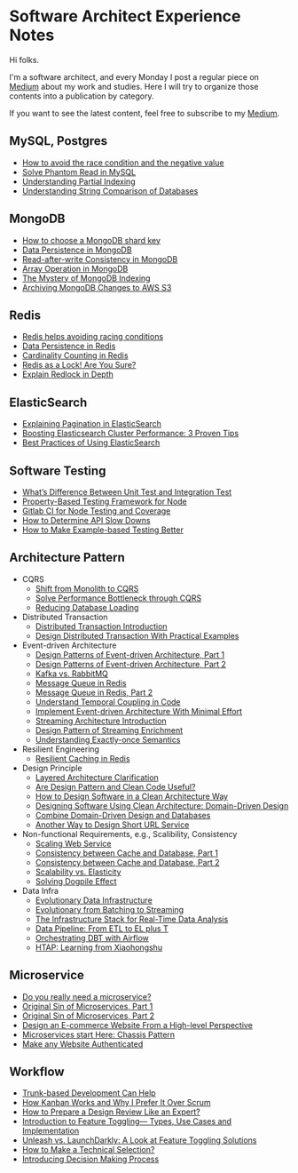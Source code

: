 # Software Architect Experience Notes

Hi folks.

I'm a software architect, and every Monday I post a regular piece on [Medium](https://medium.com/@lazypro) about my work and studies. Here I will try to organize those contents into a publication by category.

If you want to see the latest content, feel free to subscribe to my [Medium](https://medium.com/@lazypro).

## MySQL, Postgres

- [How to avoid the race condition and the negative value](https://medium.com/interviewnoodle/how-to-avoid-the-race-condition-and-the-negative-value-3f397b2b08e4)
- [Solve Phantom Read in MySQL](https://betterprogramming.pub/solve-phantom-read-in-mysql-a1c85f9a8c56)
- [Understanding Partial Indexing](https://betterprogramming.pub/partial-indexing-faq-55d6f1e10c08)
- [Understanding String Comparison of Databases](https://betterprogramming.pub/understanding-string-comparison-of-databases-9bde87f2006d)

## MongoDB
- [How to choose a MongoDB shard key](https://medium.com/interviewnoodle/how-to-choose-a-mongodb-shard-key-e4063b636c26)
- [Data Persistence in MongoDB](https://towardsdev.com/data-persistence-in-mongodb-1ca91f88914)
- [Read-after-write Consistency in MongoDB](https://towardsdev.com/read-after-write-consistency-in-mongodb-ea4cd91d0d3)
- [Array Operation in MongoDB](https://towardsdev.com/array-operation-in-mongodb-2c6f6eb2114b)
- [The Mystery of MongoDB Indexing](https://betterprogramming.pub/the-mystery-of-mongodb-indexing-af61766647dc)
- [Archiving MongoDB Changes to AWS S3](https://lazypro.medium.com/archiving-mongodb-changes-to-aws-s3-9537f793d5a8)

## Redis
- [Redis helps avoiding racing conditions](https://lazypro.medium.com/redis-helps-avoiding-racing-conditions-b970ba3fdd58)
- [Data Persistence in Redis](https://towardsdev.com/data-persistence-in-redis-2780c11d1623)
- [Cardinality Counting in Redis](https://towardsdev.com/cardinality-counting-in-redis-3c3a472e2d9f)
- [Redis as a Lock! Are You Sure?](https://betterprogramming.pub/redis-as-a-lock-are-you-sure-a870c9f22ad8)
- [Explain Redlock in Depth](https://lazypro.medium.com/explain-redlock-in-depth-dba95c107102)

## ElasticSearch
- [Explaining Pagination in ElasticSearch](https://medium.com/starbugs/explaining-pagination-in-elasticsearch-3ac59656fdd2)
- [Boosting Elasticsearch Cluster Performance: 3 Proven Tips](https://medium.com/better-programming/boosting-elasticsearch-cluster-performance-3-proven-tips-9b718a9114bc)
- [Best Practices of Using ElasticSearch](https://medium.com/@lazypro/best-practices-of-using-elasticsearch-2a2485a289c7)

## Software Testing
- [What’s Difference Between Unit Test and Integration Test](https://medium.com/interviewnoodle/whats-difference-between-unit-test-and-integration-test-aae6ef13220)
- [Property-Based Testing Framework for Node](https://betterprogramming.pub/property-based-testing-framework-for-node-1ca702ad30bc)
- [Gitlab CI for Node Testing and Coverage](https://lazypro.medium.com/gitlab-ci-for-node-testing-and-coverage-d8f8c82f8c1e)
- [How to Determine API Slow Downs](https://medium.com/better-programming/how-to-know-api-is-slowing-down-2957b9e1341d)
- [How to Make Example-based Testing Better](https://medium.com/better-programming/how-to-make-example-based-testing-better-99dbfbbe5b8c)

## Architecture Pattern
- CQRS
    - [Shift from Monolith to CQRS](https://medium.com/interviewnoodle/shift-from-monolith-to-cqrs-a34bab75617e)
    - [Solve Performance Bottleneck through CQRS](https://lazypro.medium.com/solve-performance-bottleneck-through-cqrs-3fd456df1551)
    - [Reducing Database Loading](https://betterprogramming.pub/reducing-database-loading-b54f2d8edb39)
- Distributed Transaction
    - [Distributed Transaction Introduction](https://medium.com/interviewnoodle/distributed-transaction-introduction-1cd105c830a2)
    - [Design Distributed Transaction With Practical Examples](https://betterprogramming.pub/design-distributed-transaction-with-practical-examples-7b1d93fddb63)
- Event-driven Architecture
    - [Design Patterns of Event-driven Architecture, Part 1](https://lazypro.medium.com/design-patterns-of-event-driven-architecture-bf0121cfda7b)
    - [Design Patterns of Event-driven Architecture, Part 2](https://lazypro.medium.com/design-patterns-of-event-driven-architecture-part-2-ea4296dc58d)
    - [Kafka vs. RabbitMQ](https://medium.com/interviewnoodle/kafka-vs-rabbitmq-bc9c8dc7768a)
    - [Message Queue in Redis](https://selectfrom.dev/message-queue-in-redis-9efe0de2c39c)
    - [Message Queue in Redis, Part 2](https://lazypro.medium.com/message-queue-in-redis-part-2-61c0d22735fe)
    - [Understand Temporal Coupling in Code](https://betterprogramming.pub/temporal-coupling-in-code-e74899f7a48f)
    - [Implement Event-driven Architecture With Minimal Effort](https://betterprogramming.pub/implement-event-driven-architecture-with-minimal-effort-182c3bbe5524)
    - [Streaming Architecture Introduction](https://lazypro.medium.com/stream-processing-introduction-796f15061880)
    - [Design Pattern of Streaming Enrichment](https://betterprogramming.pub/design-pattern-of-streaming-enrichment-17a9eb065eca)
    - [Understanding Exactly-once Semantics](https://medium.com/@lazypro/understanding-exactly-once-semantics-338a56d8ba6a)
- Resilient Engineering
    - [Resilient Caching in Redis](https://towardsdev.com/resilient-caching-in-redis-a5b3c1a49f14)
- Design Principle
    - [Layered Architecture Clarification](https://lazypro.medium.com/layered-architecture-clarification-e55b69d60e98)
    - [Are Design Pattern and Clean Code Useful?](https://lazypro.medium.com/are-design-pattern-and-clean-code-useful-cb1861846a58)
    - [How to Design Software in a Clean Architecture Way](https://betterprogramming.pub/how-to-design-in-clean-architecture-way-part-1-36c3e558517b)
    - [Designing Software Using Clean Architecture: Domain-Driven Design](https://betterprogramming.pub/how-to-design-in-clean-architecture-way-part-2-8524e76f2720)
    - [Combine Domain-Driven Design and Databases](https://lazypro.medium.com/combine-domain-driven-design-and-databases-747fa36ec642)
    - [Another Way to Design Short URL Service](https://medium.com/mobile-app-circular/another-way-to-design-short-url-service-33da05a5548b)
- Non-functional Requirements, e.g., Scalibility, Consistency
    - [Scaling Web Service](https://betterprogramming.pub/scaling-web-service-b391557a1134)
    - [Consistency between Cache and Database, Part 1](https://lazypro.medium.com/consistency-between-cache-and-database-part-1-f64f4a76720)
    - [Consistency between Cache and Database, Part 2](https://lazypro.medium.com/consistency-between-cache-and-database-part-2-e28fc7f8a7c3)
    - [Scalability vs. Elasticity](https://betterprogramming.pub/scalability-vs-elasticity-cfae2d7a19b)
    - [Solving Dogpile Effect](https://medium.com/@lazypro/solving-dogpile-effect-9d869174d302)
- Data Infra
    - [Evolutionary Data Infrastructure](https://betterprogramming.pub/evolutionary-data-infrastructure-4ddce2ec8a7e)
    - [Evolutionary from Batching to Streaming](https://blog.devgenius.io/evolutionary-from-batching-to-streaming-7a9a7942922)
    - [The Infrastructure Stack for Real-Time Data Analysis](https://medium.com/better-programming/real-time-data-infra-stack-73c597ed05ee)
    - [Data Pipeline: From ETL to EL plus T](https://medium.com/@lazypro/data-pipeline-from-etl-to-el-plus-t-4cbf3d5a6c1e)
    - [Orchestrating DBT with Airflow](https://medium.com/@lazypro/orchestrating-dbt-with-airflow-72c49d4be62)
    - [HTAP: Learning from Xiaohongshu](https://medium.com/@lazypro/htap-learning-from-xiaohongshu-8d8181d12195)

## Microservice
- [Do you really need a microservice?](https://medium.com/interviewnoodle/do-you-really-need-a-microservice-91a48cbea8c1)
- [Original Sin of Microservices, Part 1](https://medium.com/interviewnoodle/original-sin-of-microservices-part-1-90461ddcefb)
- [Original Sin of Microservices, Part 2](https://lazypro.medium.com/original-sin-of-microservices-part-2-8856c0e8426d)
- [Design an E-commerce Website From a High-level Perspective](https://betterprogramming.pub/design-an-e-commerce-website-from-a-high-level-perspective-184618741ee8)
- [Microservices start Here: Chassis Pattern](https://medium.com/@lazypro/microservices-start-here-chassis-pattern-f1be783c522b)
- [Make any Website Authenticated](https://medium.com/@lazypro/make-any-website-authenticated-7ec69fd63c84)

## Workflow

- [Trunk-based Development Can Help](https://lazypro.medium.com/trunk-based-development-can-help-4bb425595c00)
- [How Kanban Works and Why I Prefer It Over Scrum](https://betterprogramming.pub/improve-the-productivity-by-using-agile-development-778c7f069c6a)
- [How to Prepare a Design Review Like an Expert?](https://betterprogramming.pub/how-to-prepare-a-design-review-like-an-expert-85d2ab85d7f5)
- [Introduction to Feature Toggling— Types, Use Cases and Implementation](https://betterprogramming.pub/feature-toggle-introduction-68d58f5c709)
- [Unleash vs. LaunchDarkly: A Look at Feature Toggling Solutions](https://betterprogramming.pub/unleash-vs-launchdarkly-c35f586ccf49)
- [How to Make a Technical Selection?](https://medium.com/@lazypro/how-to-make-a-technical-selection-f1b21b24c503)
- [Introducing Decision Making Process](https://medium.com/@lazypro/introducing-decision-making-process-cbb68e3b5f7)
